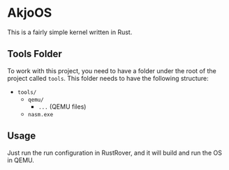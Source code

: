 # AkjoOS

This is a fairly simple kernel written in Rust.

## Tools Folder

To work with this project, you need to have a folder under the root of the project called `tools`. This folder needs to have the following structure:

- `tools/`
  - `qemu/`
    - `...` (QEMU files)
  - `nasm.exe`

## Usage

Just run the run configuration in RustRover, and it will build and run the OS in QEMU.